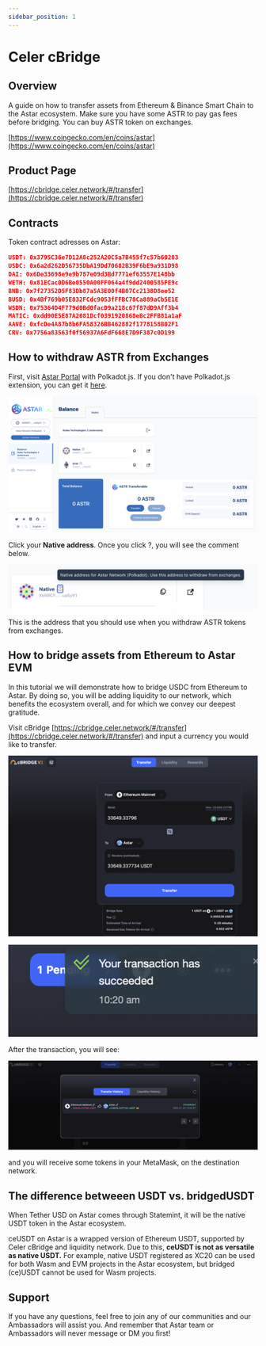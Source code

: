 ```yaml
---
sidebar_position: 1
---
```


# Celer cBridge

## Overview

A guide on how to transfer assets from Ethereum & Binance Smart Chain to the Astar ecosystem. Make sure you have some ASTR to pay gas fees before bridging. You can buy ASTR token on exchanges.

[https://www.coingecko.com/en/coins/astar](https://www.coingecko.com/en/coins/astar)

## Product Page

[https://cbridge.celer.network/#/transfer](https://cbridge.celer.network/#/transfer)

## Contracts

Token contract adresses on Astar:

```json
USDT: 0x3795C36e7D12A8c252A20C5a7B455f7c57b60283
USDC: 0x6a2d262D56735DbA19Dd70682B39F6bE9a931D98
DAI: 0x6De33698e9e9b787e09d3Bd7771ef63557E148bb
WETH: 0x81ECac0D6Be0550A00FF064a4f9dd2400585FE9c
BNB: 0x7f27352D5F83Db87a5A3E00f4B07Cc2138D8ee52
BUSD: 0x4Bf769b05E832FCdc9053fFFBC78Ca889aCb5E1E
WSDN: 0x75364D4F779d0Bd0facD9a218c67f87dD9Aff3b4
MATIC: 0xdd90E5E87A2081Dcf0391920868eBc2FFB81a1aF
AAVE: 0xfcDe4A87b8b6FA58326BB462882f1778158B02F1
CRV: 0x7756a83563f0f56937A6FdF668E7D9F387c0D199
```

## How to withdraw ASTR from Exchanges

First, visit [Astar Portal](https://portal.astar.network/balance/wallet) with Polkadot.js. If you don't have Polkadot.js extension, you can get it [here](https://polkadot.js.org/extension/).

![1](img/1.png)

Click your **Native address**. Once you click ?, you will see the comment below.

![2](img/2.png)

This is the address that you should use when you withdraw ASTR tokens from exchanges.

## How to bridge assets from Ethereum to Astar EVM

In this tutorial we will demonstrate how to bridge USDC from Ethereum to Astar. By doing so, you will be adding liquidity to our network, which benefits the ecosystem overall, and for which we convey our deepest gratitude.

Visit cBridge [https://cbridge.celer.network/#/transfer](https://cbridge.celer.network/#/transfer) and input a currency you would like to transfer.

![3](img/3.png)

![4](img/4.png)

After the transaction, you will see:

![5](img/5.png)

and you will receive some tokens in your MetaMask, on the destination network.

## The difference betweeen USDT vs. bridgedUSDT

When Tether USD on Astar comes through Statemint, it will be the native USDT token in the Astar ecosystem.

ceUSDT on Astar is a wrapped version of Ethereum USDT, supported by Celer cBridge and liquidity network. Due to this, <strong>ceUSDT is not as versatile as native USDT.</strong> For example, native USDT registered as XC20 can be used for both Wasm and EVM projects in the Astar ecosystem, but bridged (ce)USDT cannot be used for Wasm projects.

## Support

If you have any questions, feel free to join any of our communities and our Ambassadors will assist you. And remember that Astar team or Ambassadors will never message or DM you first!
